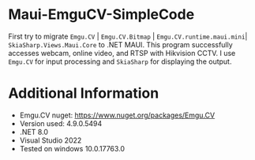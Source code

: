 ﻿# Maui-EmguCV-SimpleCode
 First try to migrate `Emgu.CV` | `Emgu.CV.Bitmap` | `Emgu.CV.runtime.maui.mini`| `SkiaSharp.Views.Maui.Core` to .NET MAUI.
This program successfully accesses webcam, online video, and RTSP with Hikvision CCTV. I use `Emgu.CV` for input processing and `SkiaSharp` for displaying the output.

# Additional Information
- Emgu.CV nuget: https://www.nuget.org/packages/Emgu.CV
- Version used: 4.9.0.5494
- .NET 8.0
- Visual Studio 2022
- Tested on windows 10.0.17763.0
